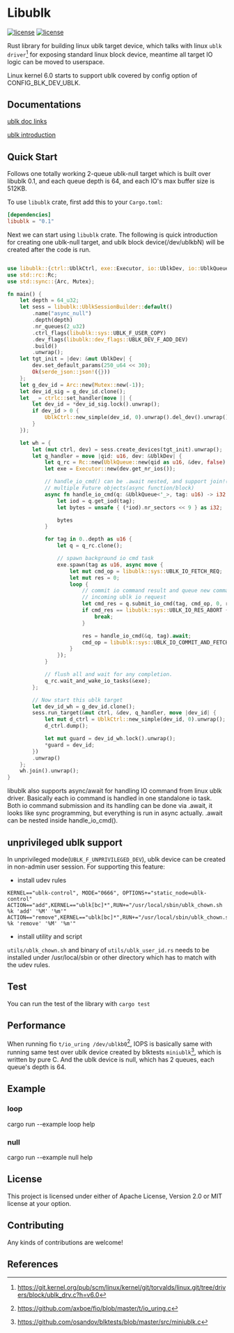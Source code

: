 # Libublk

[![license](https://img.shields.io/badge/License-MIT-blue.svg)](https://github.com/ming1/libublk-rs/blob/master/LICENSE-MIT)
[![license](https://img.shields.io/badge/License-Apache%202.0-blue.svg)](https://github.com/ming1/libublk-rs/blob/master/LICENSE-APACHE)

Rust library for building linux ublk target device, which talks with
linux `ublk driver`[^1] for exposing standard linux block device,
meantime all target IO logic can be moved to userspace.

Linux kernel 6.0 starts to support ublk covered by config option of
CONFIG_BLK_DEV_UBLK.

## Documentations

[ublk doc
links](https://github.com/ming1/ubdsrv/blob/master/doc/external_links.rst)

[ublk
introduction](https://github.com/ming1/ubdsrv/blob/master/doc/ublk_intro.pdf)

## Quick Start

Follows one totally working 2-queue ublk-null target which is built over
libublk 0.1, and each queue depth is 64, and each IO\'s max buffer size
is 512KB.

To use `libublk` crate, first add this to your `Cargo.toml`:

```toml
[dependencies]
libublk = "0.1"
```

Next we can start using `libublk` crate.
The following is quick introduction for creating one ublk-null target,
and ublk block device(/dev/ublkbN) will be created after the code is
run.

``` rust

use libublk::{ctrl::UblkCtrl, exe::Executor, io::UblkDev, io::UblkQueue};
use std::rc::Rc;
use std::sync::{Arc, Mutex};

fn main() {
    let depth = 64_u32;
    let sess = libublk::UblkSessionBuilder::default()
        .name("async_null")
        .depth(depth)
        .nr_queues(2_u32)
        .ctrl_flags(libublk::sys::UBLK_F_USER_COPY)
        .dev_flags(libublk::dev_flags::UBLK_DEV_F_ADD_DEV)
        .build()
        .unwrap();
    let tgt_init = |dev: &mut UblkDev| {
        dev.set_default_params(250_u64 << 30);
        Ok(serde_json::json!({}))
    };
    let g_dev_id = Arc::new(Mutex::new(-1));
    let dev_id_sig = g_dev_id.clone();
    let _ = ctrlc::set_handler(move || {
        let dev_id = *dev_id_sig.lock().unwrap();
        if dev_id > 0 {
            UblkCtrl::new_simple(dev_id, 0).unwrap().del_dev().unwrap();
        }
    });

    let wh = {
        let (mut ctrl, dev) = sess.create_devices(tgt_init).unwrap();
        let q_handler = move |qid: u16, dev: &UblkDev| {
            let q_rc = Rc::new(UblkQueue::new(qid as u16, &dev, false).unwrap());
            let exe = Executor::new(dev.get_nr_ios());

            // handle_io_cmd() can be .await nested, and support join!() over
            // multiple Future objects(async function/block)
            async fn handle_io_cmd(q: &UblkQueue<'_>, tag: u16) -> i32 {
                let iod = q.get_iod(tag);
                let bytes = unsafe { (*iod).nr_sectors << 9 } as i32;

                bytes
            }

            for tag in 0..depth as u16 {
                let q = q_rc.clone();

                // spawn background io cmd task
                exe.spawn(tag as u16, async move {
                    let mut cmd_op = libublk::sys::UBLK_IO_FETCH_REQ;
                    let mut res = 0;
                    loop {
                        // commit io command result and queue new command for
                        // incoming ublk io request
                        let cmd_res = q.submit_io_cmd(tag, cmd_op, 0, res).await;
                        if cmd_res == libublk::sys::UBLK_IO_RES_ABORT {
                            break;
                        }

                        res = handle_io_cmd(&q, tag).await;
                        cmd_op = libublk::sys::UBLK_IO_COMMIT_AND_FETCH_REQ;
                    }
                });
            }

            // flush all and wait for any completion.
            q_rc.wait_and_wake_io_tasks(&exe);
        };

        // Now start this ublk target
        let dev_id_wh = g_dev_id.clone();
        sess.run_target(&mut ctrl, &dev, q_handler, move |dev_id| {
            let mut d_ctrl = UblkCtrl::new_simple(dev_id, 0).unwrap();
            d_ctrl.dump();

            let mut guard = dev_id_wh.lock().unwrap();
            *guard = dev_id;
        })
        .unwrap()
    };
    wh.join().unwrap();
}
```

libublk also supports async/await for handling IO command from linux ublk
driver. Basically each io command is handled in one standalone io task.
Both io command submission and its handling can be done via .await, it looks
like sync programming, but everything is run in async actually. .await can
be nested inside handle_io_cmd().

## unprivileged ublk support

In unprivileged mode(`UBLK_F_UNPRIVILEGED_DEV`), ublk device can be created
in non-admin user session. For supporting this feature:

- install udev rules

```
KERNEL=="ublk-control", MODE="0666", OPTIONS+="static_node=ublk-control"
ACTION=="add",KERNEL=="ublk[bc]*",RUN+="/usr/local/sbin/ublk_chown.sh %k 'add' '%M' '%m'"
ACTION=="remove",KERNEL=="ublk[bc]*",RUN+="/usr/local/sbin/ublk_chown.sh %k 'remove' '%M' '%m'"
```

- install utility and script

`utils/ublk_chown.sh` and binary of `utils/ublk_user_id.rs` needs to be
installed under /usr/local/sbin or other directory which has to match
with the udev rules.


## Test

You can run the test of the library with ```cargo test```

## Performance

When running fio `t/io_uring /dev/ublkb0`[^2], IOPS is basically same with
running same test over ublk device created by blktests `miniublk`[^3], which
is written by pure C. And the ublk device is null, which has 2 queues, each
queue's depth is 64.

## Example

### loop

  cargo run \--example loop help

### null

  cargo run \--example null help

## License

This project is licensed under either of Apache License, Version 2.0 or
MIT license at your option.

## Contributing

Any kinds of contributions are welcome!

## References

[^1]: <https://git.kernel.org/pub/scm/linux/kernel/git/torvalds/linux.git/tree/drivers/block/ublk_drv.c?h=v6.0>
[^2]: <https://github.com/axboe/fio/blob/master/t/io_uring.c>
[^3]: <https://github.com/osandov/blktests/blob/master/src/miniublk.c>

